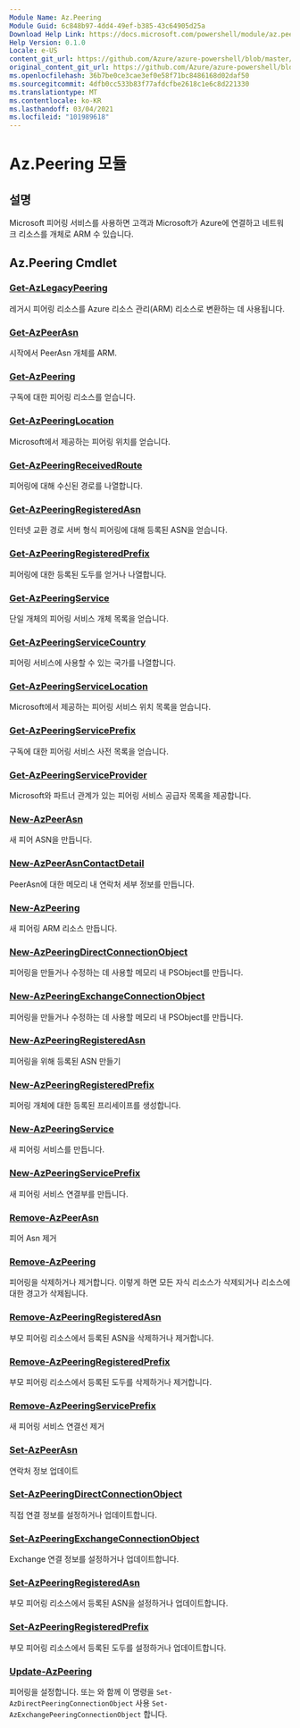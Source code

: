 ```yaml
---
Module Name: Az.Peering
Module Guid: 6c848b97-4dd4-49ef-b385-43c64905d25a
Download Help Link: https://docs.microsoft.com/powershell/module/az.peering.md
Help Version: 0.1.0
Locale: e-US
content_git_url: https://github.com/Azure/azure-powershell/blob/master/src/Peering/Peering/help/Az.Peering.md
original_content_git_url: https://github.com/Azure/azure-powershell/blob/master/src/Peering/Peering/help/Az.Peering.md
ms.openlocfilehash: 36b7be0ce3cae3ef0e58f71bc8486168d02daf50
ms.sourcegitcommit: 4dfb0cc533b83f77afdcfbe2618c1e6c8d221330
ms.translationtype: MT
ms.contentlocale: ko-KR
ms.lasthandoff: 03/04/2021
ms.locfileid: "101989618"
---
```

# Az.Peering 모듈
## 설명
Microsoft 피어링 서비스를 사용하면 고객과 Microsoft가 Azure에 연결하고 네트워크 리소스를 개체로 ARM 수 있습니다.

## Az.Peering Cmdlet
### [Get-AzLegacyPeering](Get-AzLegacyPeering.md)
레거시 피어링 리소스를 Azure 리소스 관리(ARM) 리소스로 변환하는 데 사용됩니다. 

### [Get-AzPeerAsn](Get-AzPeerAsn.md)
시작에서 PeerAsn 개체를 ARM.

### [Get-AzPeering](Get-AzPeering.md)
구독에 대한 피어링 리소스를 얻습니다.

### [Get-AzPeeringLocation](Get-AzPeeringLocation.md)
Microsoft에서 제공하는 피어링 위치를 얻습니다.

### [Get-AzPeeringReceivedRoute](Get-AzPeeringReceivedRoute.md)
피어링에 대해 수신된 경로를 나열합니다.

### [Get-AzPeeringRegisteredAsn](Get-AzPeeringRegisteredAsn.md)
인터넷 교환 경로 서버 형식 피어링에 대해 등록된 ASN을 얻습니다.

### [Get-AzPeeringRegisteredPrefix](Get-AzPeeringRegisteredPrefix.md)
피어링에 대한 등록된 도두를 얻거나 나열합니다.

### [Get-AzPeeringService](Get-AzPeeringService.md)
단일 개체의 피어링 서비스 개체 목록을 얻습니다.

### [Get-AzPeeringServiceCountry](Get-AzPeeringServiceCountry.md)
피어링 서비스에 사용할 수 있는 국가를 나열합니다.

### [Get-AzPeeringServiceLocation](Get-AzPeeringServiceLocation.md)
Microsoft에서 제공하는 피어링 서비스 위치 목록을 얻습니다.

### [Get-AzPeeringServicePrefix](Get-AzPeeringServicePrefix.md)
구독에 대한 피어링 서비스 사전 목록을 얻습니다.

### [Get-AzPeeringServiceProvider](Get-AzPeeringServiceProvider.md)
Microsoft와 파트너 관계가 있는 피어링 서비스 공급자 목록을 제공합니다.

### [New-AzPeerAsn](New-AzPeerAsn.md)
새 피어 ASN을 만듭니다. 

### [New-AzPeerAsnContactDetail](New-AzPeerAsnContactDetail.md)
PeerAsn에 대한 메모리 내 연락처 세부 정보를 만듭니다. 

### [New-AzPeering](New-AzPeering.md)
새 피어링 ARM 리소스 만듭니다.

### [New-AzPeeringDirectConnectionObject](New-AzPeeringDirectConnectionObject.md)
피어링을 만들거나 수정하는 데 사용할 메모리 내 PSObject를 만듭니다.

### [New-AzPeeringExchangeConnectionObject](New-AzPeeringExchangeConnectionObject.md)
피어링을 만들거나 수정하는 데 사용할 메모리 내 PSObject를 만듭니다.

### [New-AzPeeringRegisteredAsn](New-AzPeeringRegisteredAsn.md)
피어링을 위해 등록된 ASN 만들기

### [New-AzPeeringRegisteredPrefix](New-AzPeeringRegisteredPrefix.md)
피어링 개체에 대한 등록된 프리세이프를 생성합니다.

### [New-AzPeeringService](New-AzPeeringService.md)
새 피어링 서비스를 만듭니다.

### [New-AzPeeringServicePrefix](New-AzPeeringServicePrefix.md)
새 피어링 서비스 연결부를 만듭니다.

### [Remove-AzPeerAsn](Remove-AzPeerAsn.md)
피어 Asn 제거

### [Remove-AzPeering](Remove-AzPeering.md)
피어링을 삭제하거나 제거합니다. 이렇게 하면 모든 자식 리소스가 삭제되거나 리소스에 대한 경고가 삭제됩니다.

### [Remove-AzPeeringRegisteredAsn](Remove-AzPeeringRegisteredAsn.md)
부모 피어링 리소스에서 등록된 ASN을 삭제하거나 제거합니다.

### [Remove-AzPeeringRegisteredPrefix](Remove-AzPeeringRegisteredPrefix.md)
부모 피어링 리소스에서 등록된 도두를 삭제하거나 제거합니다.

### [Remove-AzPeeringServicePrefix](Remove-AzPeeringServicePrefix.md)
새 피어링 서비스 연결선 제거

### [Set-AzPeerAsn](Set-AzPeerAsn.md)
연락처 정보 업데이트

### [Set-AzPeeringDirectConnectionObject](Set-AzPeeringDirectConnectionObject.md)
직접 연결 정보를 설정하거나 업데이트합니다. 

### [Set-AzPeeringExchangeConnectionObject](Set-AzPeeringExchangeConnectionObject.md)
Exchange 연결 정보를 설정하거나 업데이트합니다. 

### [Set-AzPeeringRegisteredAsn](Set-AzPeeringRegisteredAsn.md)
부모 피어링 리소스에서 등록된 ASN을 설정하거나 업데이트합니다.

### [Set-AzPeeringRegisteredPrefix](Set-AzPeeringRegisteredPrefix.md)
부모 피어링 리소스에서 등록된 도두를 설정하거나 업데이트합니다.

### [Update-AzPeering](Update-AzPeering.md)
피어링을 설정합니다. 또는 와 함께 이 명령을 `Set-AzDirectPeeringConnectionObject` 사용 `Set-AzExchangePeeringConnectionObject` 합니다.

